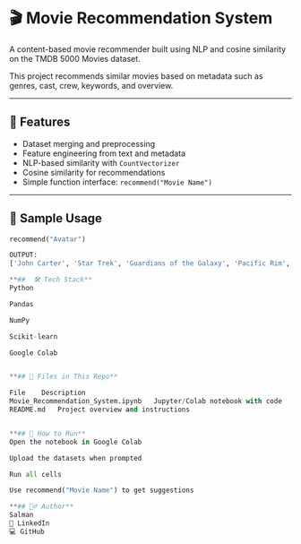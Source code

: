 # 🎬 Movie Recommendation System

A content-based movie recommender built using NLP and cosine similarity on the TMDB 5000 Movies dataset.

This project recommends similar movies based on metadata such as genres, cast, crew, keywords, and overview.

---
## 📌 Features

- Dataset merging and preprocessing
- Feature engineering from text and metadata
- NLP-based similarity with `CountVectorizer`
- Cosine similarity for recommendations
- Simple function interface: `recommend("Movie Name")`

---

## 🧪 Sample Usage

```python
recommend("Avatar")

OUTPUT:
['John Carter', 'Star Trek', 'Guardians of the Galaxy', 'Pacific Rim', 'The Avengers']

**##  🛠️ Tech Stack**
Python

Pandas

NumPy

Scikit-learn

Google Colab


**## 📂 Files in This Repo**

File	Description
Movie_Recommendation_System.ipynb	Jupyter/Colab notebook with code
README.md	Project overview and instructions


**## 🚀 How to Run**
Open the notebook in Google Colab

Upload the datasets when prompted

Run all cells

Use recommend("Movie Name") to get suggestions

**## 🙋‍♂️ Author**
Salman
🔗 LinkedIn
💻 GitHub






